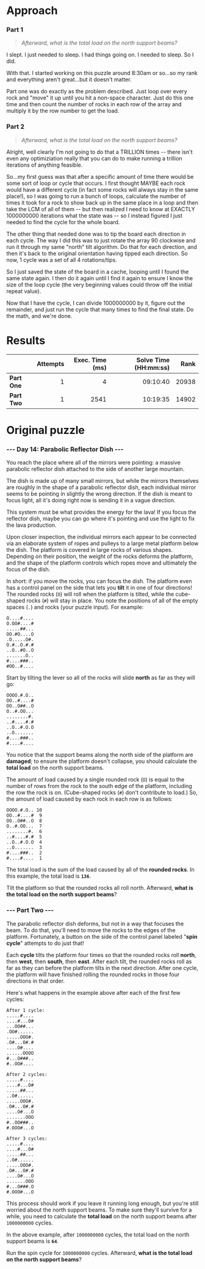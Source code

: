 # Approach
### Part 1
> _Afterward, what is the total load on the north support beams?_

I slept. I just needed to sleep. I had things going on. I needed to sleep. So I did.

With that. I started working on this puzzle around 8:30am or so...so my rank and everything aren't great...but it doesn't
matter.

Part one was do exactly as the problem described. Just loop over every rock and "move" it up until you hit a non-space
character. Just do this one time and then count the number of rocks in each row of the array and multiply it by the row number
to get the load.

### Part 2
> _Afterward, what is the total load on the north support beams?_

Alright, well clearly I'm not going to do that a TRILLION times -- there isn't even any optimiziation really that you can
do to make running a trillion iterations of anything feasible.

So...my first guess was that after a specific amount of time there would be some sort of loop or cycle that occurs.
I first thought MAYBE each rock would have a different cycle (in fact some rocks will always stay in the same place!), so
I was going to run a bunch of loops, calculate the number of times it took for a rock to show back up in the same place in a loop
and then take the LCM of all of them -- but then realized I need to know at EXACTLY 1000000000 iterations what the state
was -- so I instead figured I just needed to find the cycle for the whole board.

The other thing that needed done was to tip the board each direction in each cycle. The way I did this was to just rotate the
array 90 clockwise and run it through my same "north" tilt algorithm. Do that for each direction, and then it's back to the
original orientation having tipped each direction. So now, 1 cycle was a set of all 4 rotations/tips.

So I just saved the state of the board in a cache, looping until I found the same state again. I then do it again until I find it again
to ensure I know the size of the loop cycle (the very beginning values could throw off the initial repeat value).

Now that I have the cycle, I can divide 1000000000 by it, figure out the remainder, and just run the cycle that many times
to find the final state. Do the math, and we're done.

# Results

|              | Attempts | Exec. Time (ms) | Solve Time (HH:mm:ss) |  Rank |
|--------------|---------:|----------------:|----------------------:|------:|
| **Part One** |        1 |               4 |              09:10:40 | 20938 |
| **Part Two** |        1 |            2541 |              10:19:35 | 14902 |


# Original puzzle
### --- Day 14: Parabolic Reflector Dish ---
You reach the place where all of the mirrors were pointing: a massive parabolic reflector dish attached to the side of another large mountain.

The dish is made up of many small mirrors, but while the mirrors themselves are roughly in the shape of a parabolic reflector dish, each individual mirror seems to be pointing in slightly the wrong direction. If the dish is meant to focus light, all it's doing right now is sending it in a vague direction.

This system must be what provides the energy for the lava! If you focus the reflector dish, maybe you can go where it's pointing and use the light to fix the lava production.

Upon closer inspection, the individual mirrors each appear to be connected via an elaborate system of ropes and pulleys to a large metal platform below the dish. The platform is covered in large rocks of various shapes. Depending on their position, the weight of the rocks deforms the platform, and the shape of the platform controls which ropes move and ultimately the focus of the dish.

In short: if you move the rocks, you can focus the dish. The platform even has a control panel on the side that lets you **tilt** it in one of four directions! The rounded rocks (`O`) will roll when the platform is tilted, while the cube-shaped rocks (`#`) will stay in place. You note the positions of all of the empty spaces (`.`) and rocks (your puzzle input). For example:
```
O....#....
O.OO#....#
.....##...
OO.#O....O
.O.....O#.
O.#..O.#.#
..O..#O..O
.......O..
#....###..
#OO..#....
```
Start by tilting the lever so all of the rocks will slide **north** as far as they will go:
```
OOOO.#.O..
OO..#....#
OO..O##..O
O..#.OO...
........#.
..#....#.#
..O..#.O.O
..O.......
#....###..
#....#....
```
You notice that the support beams along the north side of the platform are **damaged**; to ensure the platform doesn't collapse, you should calculate the **total load** on the north support beams.

The amount of load caused by a single rounded rock (`O`) is equal to the number of rows from the rock to the south edge of the platform, including the row the rock is on. (Cube-shaped rocks (`#`) don't contribute to load.) So, the amount of load caused by each rock in each row is as follows:
```
OOOO.#.O.. 10
OO..#....#  9
OO..O##..O  8
O..#.OO...  7
........#.  6
..#....#.#  5
..O..#.O.O  4
..O.......  3
#....###..  2
#....#....  1
```
The total load is the sum of the load caused by all of the **rounded rocks**. In this example, the total load is **`136`**.

Tilt the platform so that the rounded rocks all roll north. Afterward, **what is the total load on the north support beams**?

### --- Part Two ---
The parabolic reflector dish deforms, but not in a way that focuses the beam. To do that, you'll need to move the rocks to the edges of the platform. Fortunately, a button on the side of the control panel labeled "**spin cycle**" attempts to do just that!

Each **cycle** tilts the platform four times so that the rounded rocks roll **north**, then **west**, then **south**, then **east**. After each tilt, the rounded rocks roll as far as they can before the platform tilts in the next direction. After one cycle, the platform will have finished rolling the rounded rocks in those four directions in that order.

Here's what happens in the example above after each of the first few cycles:
```
After 1 cycle:
.....#....
....#...O#
...OO##...
.OO#......
.....OOO#.
.O#...O#.#
....O#....
......OOOO
#...O###..
#..OO#....

After 2 cycles:
.....#....
....#...O#
.....##...
..O#......
.....OOO#.
.O#...O#.#
....O#...O
.......OOO
#..OO###..
#.OOO#...O

After 3 cycles:
.....#....
....#...O#
.....##...
..O#......
.....OOO#.
.O#...O#.#
....O#...O
.......OOO
#...O###.O
#.OOO#...O
```
This process should work if you leave it running long enough, but you're still worried about the north support beams. To make sure they'll survive for a while, you need to calculate the **total load** on the north support beams after `1000000000` cycles.

In the above example, after `1000000000` cycles, the total load on the north support beams is **`64`**.

Run the spin cycle for `1000000000` cycles. Afterward, **what is the total load on the north support beams**?
